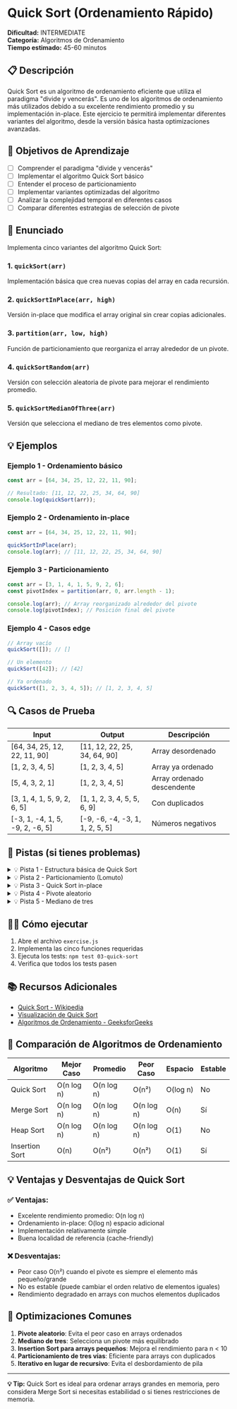 # Quick Sort (Ordenamiento Rápido)

**Dificultad:** INTERMEDIATE  
**Categoría:** Algoritmos de Ordenamiento  
**Tiempo estimado:** 45-60 minutos

## 📋 Descripción

Quick Sort es un algoritmo de ordenamiento eficiente que utiliza el paradigma "divide y vencerás". Es uno de los algoritmos de ordenamiento más utilizados debido a su excelente rendimiento promedio y su implementación in-place. Este ejercicio te permitirá implementar diferentes variantes del algoritmo, desde la versión básica hasta optimizaciones avanzadas.

## 🎯 Objetivos de Aprendizaje

- [ ] Comprender el paradigma "divide y vencerás"
- [ ] Implementar el algoritmo Quick Sort básico
- [ ] Entender el proceso de particionamiento
- [ ] Implementar variantes optimizadas del algoritmo
- [ ] Analizar la complejidad temporal en diferentes casos
- [ ] Comparar diferentes estrategias de selección de pivote

## 📝 Enunciado

Implementa cinco variantes del algoritmo Quick Sort:

### 1. `quickSort(arr)`

Implementación básica que crea nuevas copias del array en cada recursión.

### 2. `quickSortInPlace(arr, high)`

Versión in-place que modifica el array original sin crear copias adicionales.

### 3. `partition(arr, low, high)`

Función de particionamiento que reorganiza el array alrededor de un pivote.

### 4. `quickSortRandom(arr)`

Versión con selección aleatoria de pivote para mejorar el rendimiento promedio.

### 5. `quickSortMedianOfThree(arr)`

Versión que selecciona el mediano de tres elementos como pivote.

## 💡 Ejemplos

### Ejemplo 1 - Ordenamiento básico

```javascript
const arr = [64, 34, 25, 12, 22, 11, 90];

// Resultado: [11, 12, 22, 25, 34, 64, 90]
console.log(quickSort(arr));
```

### Ejemplo 2 - Ordenamiento in-place

```javascript
const arr = [64, 34, 25, 12, 22, 11, 90];

quickSortInPlace(arr);
console.log(arr); // [11, 12, 22, 25, 34, 64, 90]
```

### Ejemplo 3 - Particionamiento

```javascript
const arr = [3, 1, 4, 1, 5, 9, 2, 6];
const pivotIndex = partition(arr, 0, arr.length - 1);

console.log(arr); // Array reorganizado alrededor del pivote
console.log(pivotIndex); // Posición final del pivote
```

### Ejemplo 4 - Casos edge

```javascript
// Array vacío
quickSort([]); // []

// Un elemento
quickSort([42]); // [42]

// Ya ordenado
quickSort([1, 2, 3, 4, 5]); // [1, 2, 3, 4, 5]
```

## 🔍 Casos de Prueba

| Input                           | Output                          | Descripción                |
| ------------------------------- | ------------------------------- | -------------------------- |
| [64, 34, 25, 12, 22, 11, 90]    | [11, 12, 22, 25, 34, 64, 90]    | Array desordenado          |
| [1, 2, 3, 4, 5]                 | [1, 2, 3, 4, 5]                 | Array ya ordenado          |
| [5, 4, 3, 2, 1]                 | [1, 2, 3, 4, 5]                 | Array ordenado descendente |
| [3, 1, 4, 1, 5, 9, 2, 6, 5]     | [1, 1, 2, 3, 4, 5, 5, 6, 9]     | Con duplicados             |
| [-3, 1, -4, 1, 5, -9, 2, -6, 5] | [-9, -6, -4, -3, 1, 1, 2, 5, 5] | Números negativos          |

## 🧠 Pistas (si tienes problemas)

<details>
<summary>💡 Pista 1 - Estructura básica de Quick Sort</summary>

Quick Sort sigue este patrón:

```javascript
function quickSort(arr) {
  if (arr.length <= 1) return arr;

  const pivot = arr[0]; // Elegir pivote
  const left = arr.filter(x => x < pivot);
  const right = arr.filter(x => x > pivot);
  const equal = arr.filter(x => x === pivot);

  return [...quickSort(left), ...equal, ...quickSort(right)];
}
```

Esta implementación es fácil de entender pero no es eficiente en espacio.

</details>

<details>
<summary>💡 Pista 2 - Particionamiento (Lomuto)</summary>

El esquema de particionamiento Lomuto:

```javascript
function partition(arr, low, high) {
  const pivot = arr[high]; // Elegir último elemento como pivote
  let i = low - 1; // Índice del elemento más pequeño

  for (let j = low; j < high; j++) {
    if (arr[j] <= pivot) {
      i++;
      [arr[i], arr[j]] = [arr[j], arr[i]]; // Intercambiar
    }
  }

  [arr[i + 1], arr[high]] = [arr[high], arr[i + 1]]; // Colocar pivote
  return i + 1;
}
```

</details>

<details>
<summary>💡 Pista 3 - Quick Sort in-place</summary>

La versión in-place usa índices en lugar de crear subarrays:

```javascript
function quickSortInPlace(arr, low = 0, high = arr.length - 1) {
  if (low < high) {
    const pivotIndex = partition(arr, low, high);
    quickSortInPlace(arr, low, pivotIndex - 1);
    quickSortInPlace(arr, pivotIndex + 1, high);
  }
}
```

</details>

<details>
<summary>💡 Pista 4 - Pivote aleatorio</summary>

Para mejorar el rendimiento promedio, intercambia un elemento aleatorio con el último antes de particionar:

```javascript
function quickSortRandom(arr) {
  // Intercambiar elemento aleatorio con el último
  const randomIndex = Math.floor(Math.random() * arr.length);
  [arr[randomIndex], arr[arr.length - 1]] = [
    arr[arr.length - 1],
    arr[randomIndex],
  ];

  // Continuar con el algoritmo normal...
}
```

</details>

<details>
<summary>💡 Pista 5 - Mediano de tres</summary>

Selecciona el mediano entre el primer, medio y último elemento:

```javascript
function medianOfThree(arr, low, high) {
  const mid = Math.floor((low + high) / 2);

  if (arr[low] > arr[mid]) [arr[low], arr[mid]] = [arr[mid], arr[low]];
  if (arr[low] > arr[high]) [arr[low], arr[high]] = [arr[high], arr[low]];
  if (arr[mid] > arr[high]) [arr[mid], arr[high]] = [arr[high], arr[mid]];

  return mid;
}
```

</details>

## 🏃‍♂️ Cómo ejecutar

1. Abre el archivo `exercise.js`
2. Implementa las cinco funciones requeridas
3. Ejecuta los tests: `npm test 03-quick-sort`
4. Verifica que todos los tests pasen

## 📚 Recursos Adicionales

- [Quick Sort - Wikipedia](https://es.wikipedia.org/wiki/Quicksort)
- [Visualización de Quick Sort](https://visualgo.net/es/sorting)
- [Algoritmos de Ordenamiento - GeeksforGeeks](https://www.geeksforgeeks.org/quick-sort/)

## 🔄 Comparación de Algoritmos de Ordenamiento

| Algoritmo      | Mejor Caso | Promedio   | Peor Caso  | Espacio  | Estable |
| -------------- | ---------- | ---------- | ---------- | -------- | ------- |
| Quick Sort     | O(n log n) | O(n log n) | O(n²)      | O(log n) | No      |
| Merge Sort     | O(n log n) | O(n log n) | O(n log n) | O(n)     | Sí      |
| Heap Sort      | O(n log n) | O(n log n) | O(n log n) | O(1)     | No      |
| Insertion Sort | O(n)       | O(n²)      | O(n²)      | O(1)     | Sí      |

## 💡 Ventajas y Desventajas de Quick Sort

### ✅ Ventajas:

- Excelente rendimiento promedio: O(n log n)
- Ordenamiento in-place: O(log n) espacio adicional
- Implementación relativamente simple
- Buena localidad de referencia (cache-friendly)

### ❌ Desventajas:

- Peor caso O(n²) cuando el pivote es siempre el elemento más pequeño/grande
- No es estable (puede cambiar el orden relativo de elementos iguales)
- Rendimiento degradado en arrays con muchos elementos duplicados

## 🎯 Optimizaciones Comunes

1. **Pivote aleatorio**: Evita el peor caso en arrays ordenados
2. **Mediano de tres**: Selecciona un pivote más equilibrado
3. **Insertion Sort para arrays pequeños**: Mejora el rendimiento para n < 10
4. **Particionamiento de tres vías**: Eficiente para arrays con duplicados
5. **Iterativo en lugar de recursivo**: Evita el desbordamiento de pila

---

**💡 Tip:** Quick Sort es ideal para ordenar arrays grandes en memoria, pero considera Merge Sort si necesitas estabilidad o si tienes restricciones de memoria.
